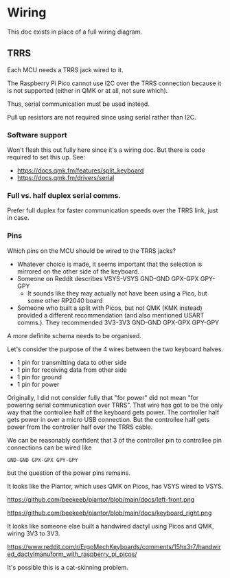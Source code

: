 # Wiring

This doc exists in place of a full wiring diagram.

## TRRS

Each MCU needs a TRRS jack wired to it.

The Raspberry Pi Pico cannot use I2C over the TRRS connection because it is not supported (either in QMK or at all, not sure which).

Thus, serial communication must be used instead.

Pull up resistors are not required since using serial rather than I2C.

### Software support

Won't flesh this out fully here since it's a wiring doc.  But there is code required to set this up.  See:

- https://docs.qmk.fm/features/split_keyboard
- https://docs.qmk.fm/drivers/serial

### Full vs. half duplex serial comms.

Prefer full duplex for faster communication speeds over the TRRS link, just in case.

### Pins

Which pins on the MCU should be wired to the TRRS jacks?

  - Whatever choice is made, it seems important that the selection is mirrored on the other side of the keyboard.
  - Someone on Reddit describes VSYS-VSYS GND-GND GPX-GPX GPY-GPY
    - It sounds like they may actually not have been using a Pico, but some other RP2040 board
  - Someone who built a split with Picos, but not QMK (KMK instead) provided a different recommendation (and also mentioned USART comms.).  They recommended 3V3-3V3 GND-GND GPX-GPX GPY-GPY

A more definite schema needs to be organised.

Let's consider the purpose of the 4 wires between the two keyboard halves.

- 1 pin for transmitting data to other side
- 1 pin for receiving data from other side
- 1 pin for ground
- 1 pin for power

Originally, I did not consider fully that "for power" did not mean "for powering serial communication over TRRS".  That wire has got to be the only way that the controllee half of the keyboard gets power.  The controller half gets power in over a micro USB connection.  But the controllee half gets power from the controller half over the TRRS cable.

We can be reasonably confident that 3 of the controller pin to controllee pin connections can be wired like 

```
GND-GND GPX-GPX GPY-GPY
```

but the question of the power pins remains.

It looks like the Piantor, which uses QMK on Picos, has VSYS wired to VSYS.

https://github.com/beekeeb/piantor/blob/main/docs/left-front.png

https://github.com/beekeeb/piantor/blob/main/docs/keyboard_right.png

It looks like someone else built a handwired dactyl using Picos and QMK, wiring 3V3 to 3V3.

https://www.reddit.com/r/ErgoMechKeyboards/comments/15hx3r7/handwired_dactylmanuform_with_raspberry_pi_picos/

It's possible this is a cat-skinning problem.